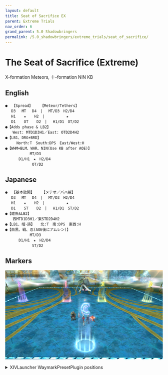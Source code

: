 ```yaml
---
layout: default
title: Seat of Sacrifice EX
parent: Extreme Trials
nav_order: 6
grand_parent: 5.0 Shadowbringers
permalink: /5.0_shadowbringers/extreme_trials/seat_of_sacrifice/
---
```


# The Seat of Sacrifice (Extreme)

X-formation Meteors, 十-formation NIN KB

## English
```
●  【Spread】　　　【Meteor/Tethers】
 　D3　 MT　 D4　|　 MT/D3　H2/D4
 　H1 　 ★ 　 H2　|　 　 　 　★
 　D1　  OT　  D2　| 　H1/D1　OT/D2
●【Adds phase & LB2】
　　West: MTD1D3H1／East: OTD2D4H2
●【LB1、DRG+BRD】 　
　　　North:T　South:DPS　East/West:H
●【WHM+BLM、WAR、NIN(Use KB after AOE)】
 　　　　　　MT/D3
 　　　D1/H1　★　H2/D4
 　　　　　　 OT/D2
```

## Japanese
```
●  【基本散開】　　　【メテオ／バハ線】
 　D3　 MT　 D4　|　 MT/D3　H2/D4
 　H1 　 ★ 　 H2　|　 　 　 　★
 　D1　  ST　  D2　| 　H1/D1　ST/D2
●【雑魚&LB2】
　　西MTD1D3H1／東STD2D4H2
●【LB1、暗･詩】 　北:T　南:DPS　東西:H
●【白黒、戦、忍(AOE後にアムレン)】
 　　　　　　MT/D3
 　　　D1/H1　★　H2/D4
 　　　　　　 ST/D2
```

## Markers

![](images/markers.jpg)
<details markdown=block>
<summary>XIVLauncher WaymarkPresetPlugin positions</summary>

```json
{"Name":"Seat of Sacrifice EX","MapID":739,"A":{"X":100.0,"Y":0.0,"Z":81.5,"ID":0,"Active":true},"B":{"X":118.5,"Y":0.0,"Z":100.0,"ID":1,"Active":true},"C":{"X":100.0,"Y":0.0,"Z":118.5,"ID":2,"Active":true},"D":{"X":81.5,"Y":0.0,"Z":100.0,"ID":3,"Active":true},"One":{"X":93.5,"Y":0.0,"Z":100.0,"ID":4,"Active":true},"Two":{"X":106.5,"Y":0.0,"Z":100.0,"ID":5,"Active":true},"Three":{"X":100.0,"Y":0.0,"Z":111.5,"ID":6,"Active":true},"Four":{"X":0.0,"Y":0.0,"Z":0.0,"ID":7,"Active":false}}
```

</details>